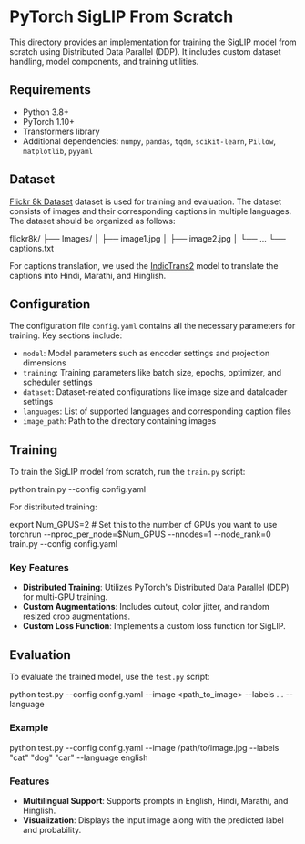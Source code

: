 # PyTorch SigLIP From Scratch

This directory provides an implementation for training the SigLIP model from scratch using Distributed Data Parallel (DDP). It includes custom dataset handling, model components, and training utilities.

## Requirements

- Python 3.8+
- PyTorch 1.10+
- Transformers library
- Additional dependencies: `numpy`, `pandas`, `tqdm`, `scikit-learn`, `Pillow`, `matplotlib`, `pyyaml`

## Dataset

<a href="https://www.kaggle.com/datasets/adityajn105/flickr8k" target="_blank">Flickr 8k Dataset</a> dataset is used for training and evaluation. The dataset consists of images and their corresponding captions in multiple languages. The dataset should be organized as follows:

flickr8k/
├── Images/
│   ├── image1.jpg
│   ├── image2.jpg
│   └── ...
└── captions.txt

For captions translation, we used the <a href="https://github.com/AI4Bharat/IndicTrans2" target="_blank">IndicTrans2</a> model to translate the captions into Hindi, Marathi, and Hinglish.

## Configuration

The configuration file `config.yaml` contains all the necessary parameters for training. Key sections include:

- `model`: Model parameters such as encoder settings and projection dimensions
- `training`: Training parameters like batch size, epochs, optimizer, and scheduler settings
- `dataset`: Dataset-related configurations like image size and dataloader settings
- `languages`: List of supported languages and corresponding caption files
- `image_path`: Path to the directory containing images

## Training

To train the SigLIP model from scratch, run the `train.py` script:

python train.py --config config.yaml

For distributed training:

export Num_GPUS=2 # Set this to the number of GPUs you want to use
torchrun --nproc_per_node=$Num_GPUS --nnodes=1 --node_rank=0 train.py --config config.yaml

### Key Features

- **Distributed Training**: Utilizes PyTorch's Distributed Data Parallel (DDP) for multi-GPU training.
- **Custom Augmentations**: Includes cutout, color jitter, and random resized crop augmentations.
- **Custom Loss Function**: Implements a custom loss function for SigLIP.

## Evaluation

To evaluate the trained model, use the `test.py` script:

python test.py --config config.yaml --image <path_to_image> --labels <label1> <label2> ... --language <language>

### Example

python test.py --config config.yaml --image /path/to/image.jpg --labels "cat" "dog" "car" --language english

### Features

- **Multilingual Support**: Supports prompts in English, Hindi, Marathi, and Hinglish.
- **Visualization**: Displays the input image along with the predicted label and probability.

